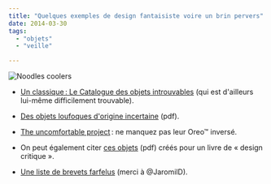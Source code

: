 ```yaml
---
title: "Quelques exemples de design fantaisiste voire un brin pervers"
date: 2014-03-30
tags:
  - "objets"
  - "veille"

---
```


![Noodles coolers](/assets/images/noodleCooler.png)

- [Un classique : Le Catalogue des objets introuvables](http://www.apreslapub.fr/article-le-catalogue-des-idees-improbables-102758609.html) (qui est d'ailleurs lui-même difficilement trouvable).

- [Des objets loufoques d'origine incertaine](http://grouplab.cpsc.ucalgary.ca/saul/hci_topics/pdf_files/psychopathology-useless.pdf) (pdf).

- [The uncomfortable project](https://www.theuncomfortable.com/) : ne manquez pas leur Oreo™ inversé.

- On peut également citer [ces objets](http://www.paulos.net/teaching/2011/BID/readings/DesignNoirPlacebo.pdf) (pdf) créés pour un livre de « design critique ».

- [Une liste de brevets farfelus](http://www.buzzfeed.com/violas94/68-weird-american-patents) (merci à @JaromilD).
